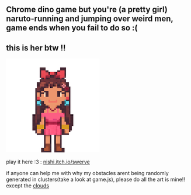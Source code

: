 


## Chrome dino game but you're (a pretty girl) naruto-running and jumping over weird men, game ends when you fail to do so :(

## this is her btw !!<br>
<img src= assets/girll.png>





play it here :3 : [nishi.itch.io/swerve](https://nishixoxo.itch.io/swerve) 






if anyone can help me with why my obstacles arent being randomly generated in clusters(take a look at game.js), please do
all the art is mine!! except the [clouds](https://www.thepolyglotdeveloper.com/2020/08/continuous-side-scrolling-phaser-game-tile-sprites/)








